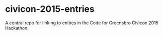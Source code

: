 # civicon-2015-entries
A central repo for linking to entires in the Code for Greensbro Civicon 2015 Hackathon.

